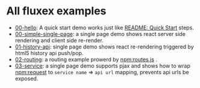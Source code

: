 All fluxex examples
===================

* <a href="00-hello">00-hello</a>: A quick start demo works just like <a href="/#quick-start">README: Quick Start</a> steps.
* <a href="00-simple-single-page">00-simple-single-page</a>: a single page demo shows react server side rendering and client side re-render.
* <a href="01-history-api">01-history-api</a>: single page demo shows react re-rendering triggered by html5 history api push/pop.
* <a href="02-routing">02-routing</a>: a routing example prowerd by <a href="https://github.com/aaronblohowiak/routes.js">npm:routes.js</a> .
* <a href="03-service">03-service</a>: a single page demo supports pjax and shows how to wrap <a href="https://github.com/request/request">npm:request</a> to `service name` => `api url` mapping, prevents api urls be exposed.
